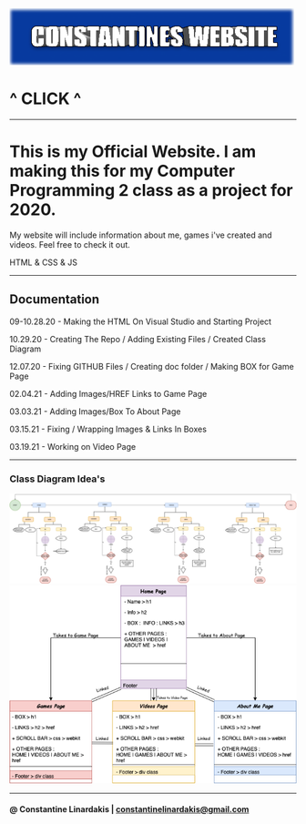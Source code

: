 
[![Website](https://github.com/ConstantineLinardakis/OfficialWebsite/blob/main/doc/THUMBNAIL.png)](https://constantinelinardakis.github.io/OfficialWebsite/Home.html)

# ^ CLICK  ^

___

# This is my Official Website. I am making this for my Computer Programming 2 class as a project for 2020.
My website will include information about me, games i've created and videos. Feel free to check it out.

<dl>
  <dt>HTML & CSS & JS </dt>
</dl>

___

## Documentation

09-10.28.20 - Making the HTML On Visual Studio and Starting Project 

10.29.20 - Creating The Repo / Adding Existing Files / Created Class Diagram

12.07.20 - Fixing GITHUB Files / Creating doc folder / Making BOX for Game Page

02.04.21 - Adding Images/HREF Links to Game Page

03.03.21 - Adding Images/Box To About Page

03.15.21 - Fixing / Wrapping Images & Links In Boxes

03.19.21 - Working on Video Page

___

### Class Diagram Idea's
<img src="https://github.com/ConstantineLinardakis/OfficialWebsite/blob/main/doc/ClassDiagram.png">
<img src="https://github.com/ConstantineLinardakis/OfficialWebsite/blob/main/doc/Class2.png">

___
#### @ Constantine Linardakis | constantinelinardakis@gmail.com


 
